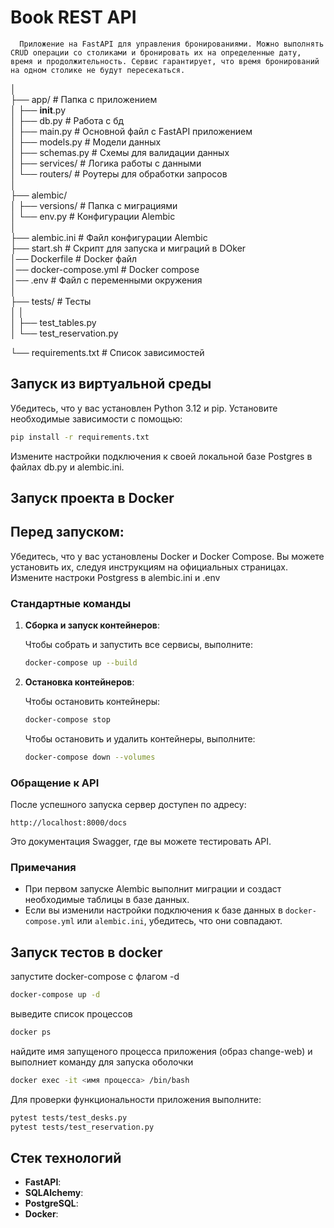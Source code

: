 # Book REST API

      Приложение на FastAPI для управления бронированиями. Можно выполнять CRUD операции со столиками и бронировать их на определенные дату, время и продолжительность. Сервис гарантирует, что время бронирований на одном столике не будут пересекаться.

│  
├── app/                     # Папка с приложением  
│   ├── __init__.py  
│   ├── db.py                # Работа с бд  
│   ├── main.py              # Основной файл с FastAPI приложением  
│   ├── models.py              # Модели данных  
│   ├── schemas.py             # Схемы для валидации данных  
│   ├── services/            # Логика работы с данными  
│   └── routers/             # Роутеры для обработки запросов  
│  
├── alembic/                   
│   ├── versions/            # Папка с  миграциями  
│   └── env.py               # Конфигурации Alembic  
│  
├── alembic.ini              # Файл конфигурации Alembic  
├── start.sh                 #  Скрипт для запуска и миграций в DOker  
│── Dockerfile               #  Docker файл  
│── docker-compose.yml       #  Docker compose  
│── .env                     #  Файл с переменными окружения  
│  
├── tests/                   # Тесты  
│   │  
│   ├── test_tables.py  
│   └── test_reservation.py  

└── requirements.txt         # Список зависимостей  

## Запуск из виртуальной среды

Убедитесь, что у вас установлен Python 3.12 и pip. Установите необходимые зависимости с помощью:

```bash
pip install -r requirements.txt
```

Измените настройки подключения к своей локальной базе Postgres в файлах db.py и alembic.ini.



## Запуск проекта в Docker

## Перед запуском:

Убедитесь, что у вас установлены Docker и Docker Compose. Вы можете установить их, следуя инструкциям на официальных страницах.
Измените настроки Postgress в alembic.ini и .env 

### Стандартные команды

1. **Сборка и запуск контейнеров**:

   Чтобы собрать и запустить все сервисы, выполните:

   ```bash
   docker-compose up --build
   ```

2. **Остановка контейнеров**:

   Чтобы остановить контейнеры:

   ```bash
   docker-compose stop
   ```

   Чтобы остановить и удалить контейнеры, выполните:

   ```bash
   docker-compose down --volumes
   ```

### Обращение к API

После успешного запуска сервер доступен по адресу:

```
http://localhost:8000/docs
```

Это документация Swagger, где вы можете тестировать API.

### Примечания

- При первом запуске Alembic выполнит миграции и создаст необходимые таблицы в базе данных.
- Если вы изменили настройки подключения к базе данных в `docker-compose.yml` или `alembic.ini`, убедитесь, что они совпадают.

## Запуск тестов в docker

запустите docker-compose с флагом -d

```bash
docker-compose up -d
```
выведите список процессов 

```bash
docker ps
```
найдите имя запущеного процесса приложения (образ change-web) и выполниет команду для запуска оболочки

```bash
docker exec -it <имя процесса> /bin/bash
```

Для проверки функциональности приложения выполните:

```bash
pytest tests/test_desks.py
pytest tests/test_reservation.py
```

## Стек технологий

- **FastAPI**: 
- **SQLAlchemy**: 
- **PostgreSQL**:
- **Docker**: 

